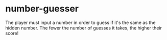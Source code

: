 # number-guesser

The player must input a number in order to guess if it's the same as the hidden number. The fewer the number of guesses it takes, the higher their score!
